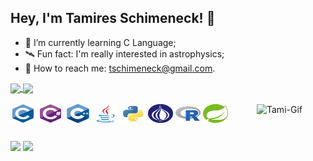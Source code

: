 ## Hey, I'm Tamires Schimeneck! 🌝
 
- 🔭 I’m currently learning C Language;
- 🛰️ Fun fact: I'm really interested in astrophysics;
- 📧 How to reach me: tschimeneck@gmail.com.

<a href="https://github.com/tamischim/github-readme-stats">
  <img height=200 align="center" src="https://github-readme-stats.vercel.app/api?username=tamischim&show_icons=true&rank_icon=github&theme=dracula&bg_color=DEG,06033B,F0A6DA" />
</a>
<a href="https://github.com/tamischim/convoychat">
  <img height=100 align="center" src="https://github-readme-stats.vercel.app/api/top-langs/?username=tamischim&hide_progress=true&theme=dracula&bg_color=DEG,06033B,F0A6DA" />
</a>

<div style="display: inline_block"><br>
  <img align="center" alt="RTami-C" height="30" width="40" src="https://raw.githubusercontent.com/devicons/devicon/master/icons/c/c-original.svg">
  <img align="center" alt="Tami-Csharp" height="30" width="40" src="https://raw.githubusercontent.com/devicons/devicon/master/icons/csharp/csharp-original.svg">
  <img align="center" alt="Tami-Cplusplus" height="30" width="40" src="https://raw.githubusercontent.com/devicons/devicon/master/icons/cplusplus/cplusplus-original.svg">
  <img align="center" alt="Tami-Java" height="30" width="40" src="https://raw.githubusercontent.com/devicons/devicon/master/icons/java/java-original.svg">
  <img align="center" alt="Tami-Python" height="30" width="40" src="https://raw.githubusercontent.com/devicons/devicon/master/icons/python/python-original.svg">
  <img align="center" alt="Tami-Perl" height="30" width="40" src="https://raw.githubusercontent.com/devicons/devicon/master/icons/perl/perl-original.svg">
  <img align="center" alt="Tami-R" height="30" width="40" src="https://raw.githubusercontent.com/devicons/devicon/master/icons/r/r-original.svg">
 <img align="center" alt="Tami-spring" height="30" width="40" src="https://raw.githubusercontent.com/devicons/devicon/master/icons/spring/spring-original.svg">
  <img align="right"  alt="Tami-Gif" height="110" width="110" src="https://media.discordapp.net/attachments/1373461587314348166/1373677194739716156/tami.gif?ex=682b4814&is=6829f694&hm=64db7b77571f457efd0d482b3b0283a92ede238111e122d81d25ea6d478dd03e&=">
</div>

##
 
<div> 

  <a href = "mailto:tschimeneck@gmail.com"><img src="https://img.shields.io/badge/-Gmail-%23333?style=for-the-badge&logo=gmail&logoColor=white" target="_blank"></a>
  <a href="https://www.linkedin.com/in/tamires-schimeneck-748867317/" target="_blank"><img src="https://img.shields.io/badge/-LinkedIn-%230077B5?style=for-the-badge&logo=linkedin&logoColor=white" target="_blank"></a> 
  
</div>

